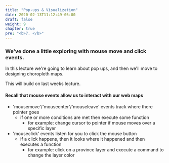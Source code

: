 ```yaml
---
title: "Pop-ups & Visualization"
date: 2020-02-13T11:12:49-05:00
draft: false
weight: 9
chapter: true
pre: "<b>7. </b>"
---
```


### We've done a little exploring with mouse move and click events.

In this lecture we're going to learn about pop ups, and then we'll move to designing choropleth maps.

This will build on last weeks lecture.

#### Recall that mouse events allow us to interact with our web maps
* 'mousemove'/'mouseenter'/'mouseleave' events track where there pointer goes
  * if one or more conditions are met then execute some function
    * for example: change cursor to pointer if mouse moves over a specific layer
* 'mouseclick' events listen for you to click the mouse button
  * if a click happens, then it looks where it happened and then executes a function
    * for example: click on a province layer and execute a command to change the layer color
